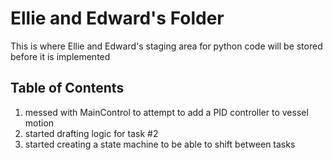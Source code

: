 # Ellie and Edward's Folder

This is where Ellie and Edward's staging area for python code will be stored before it is implemented

## Table of Contents

1) messed with MainControl to attempt to add a PID controller to vessel motion
2) started drafting logic for task #2
3) started creating a state machine to be able to shift between tasks
